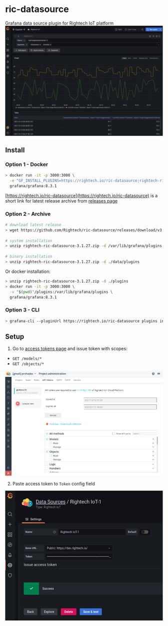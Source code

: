 # ric-datasource

Grafana data source plugin for Rightech IoT platform
![Rightech IoT Explore](https://raw.githubusercontent.com/Rightech/ric-datasource/master/docs/img/explore.png)

## Install
### Option 1 - Docker

```sh
> docker run -it -p 3000:3000 \
  -e "GF_INSTALL_PLUGINS=https://rightech.io/ric-datasource;rightech-ric-datasource" \
  grafana/grafana:8.3.1
```

[https://rightech.io/ric-datasource](https://rightech.io/ric-datasource) is a short link for latest release archive from [releases page](https://github.com/Rightech/ric-datasource/releases)

### Option 2 - Archive

```sh
# download latest release
> wget https://github.com/Rightech/ric-datasource/releases/download/v3.1.27/rightech-ric-datasource-3.1.27.zip

# system installation
> unzip rightech-ric-datasource-3.1.27.zip -d /var/lib/grafana/plugins

# binary installation
> unzip rightech-ric-datasource-3.1.27.zip -d ./data/plugins
```

Or docker installation:
```sh
> unzip rightech-ric-datasource-3.1.27.zip -d ./plugins
> docker run -it -p 3000:3000 \
  -v "$(pwd)"/plugins:/var/lib/grafana/plugins \
  grafana/grafana:8.3.1
```

### Option 3 - CLI

```sh
> grafana-cli --pluginUrl https://rightech.io/ric-datasource plugins install rightech-ric-datasource
```

## Setup

1. Go to [access tokens page](https://dev.rightech.io/#?m=admin&v=tokens) and issue token with scopes:
 - `GET /models/*`
 - `GET /objects/*`

![Rightech IoT Access Scopes](https://raw.githubusercontent.com/Rightech/ric-datasource/master/src/img/scopes.png)

2. Paste access token to `Token` config field

![Rightech IoT Token Config](https://raw.githubusercontent.com/Rightech/ric-datasource/master/docs/img/config.png)
